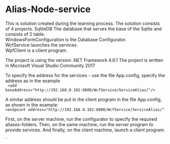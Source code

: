# Alias-Node-service

This is solution created during the learning process.   The solution consists of 4 projects. 
SqliteDB The database that serves the base of the Sqlite and consists of 2 table.  
WindowsFormConfiguration is the Database Configurator.  
WcfService  launches the services.  
WpfClient  is a client program.

The project is using the version .NET Framework 4.6.1
The project is written in Microsoft Visual Studio Community 2017 

To specify the address for the services - use the file App.config, specify the address as in the example   
` <add baseAddress="http://192.168.0.101:8000/WcfService/ServiceAlias/"/>`   

 A similar address should be put in the client program in the file App.config, as shown in the example:    
 `<endpoint address="http://192.168.0.101:8000/WcfService/ServiceAlias/"`

First, on the server machine, run the configurator to specify the required aliases-folders. 
Then, on the same machine, run the server program to provide services.
And finally, on the client machine, launch a client program.

`
 
 
